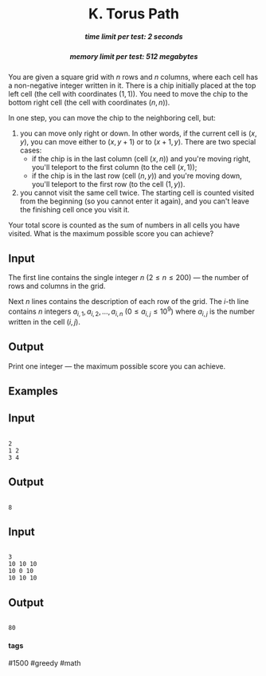 <h1 style='text-align: center;'> K. Torus Path</h1>

<h5 style='text-align: center;'>time limit per test: 2 seconds</h5>
<h5 style='text-align: center;'>memory limit per test: 512 megabytes</h5>

You are given a square grid with $n$ rows and $n$ columns, where each cell has a non-negative integer written in it. There is a chip initially placed at the top left cell (the cell with coordinates $(1, 1)$). You need to move the chip to the bottom right cell (the cell with coordinates $(n, n)$).

In one step, you can move the chip to the neighboring cell, but: 

1. you can move only right or down. In other words, if the current cell is $(x, y)$, you can move either to $(x, y + 1)$ or to $(x + 1, y)$. There are two special cases:
	* if the chip is in the last column (cell $(x, n)$) and you're moving right, you'll teleport to the first column (to the cell $(x, 1)$);
	* if the chip is in the last row (cell $(n, y)$) and you're moving down, you'll teleport to the first row (to the cell $(1, y)$).
2. you cannot visit the same cell twice. The starting cell is counted visited from the beginning (so you cannot enter it again), and you can't leave the finishing cell once you visit it.

Your total score is counted as the sum of numbers in all cells you have visited. What is the maximum possible score you can achieve?

## Input

The first line contains the single integer $n$ ($2 \le n \le 200$) — the number of rows and columns in the grid.

Next $n$ lines contains the description of each row of the grid. The $i$-th line contains $n$ integers $a_{i, 1}, a_{i, 2}, \dots, a_{i, n}$ ($0 \le a_{i, j} \le 10^9$) where $a_{i, j}$ is the number written in the cell $(i, j)$.

## Output

Print one integer — the maximum possible score you can achieve.

## Examples

## Input


```

2
1 2
3 4

```
## Output


```

8

```
## Input


```

3
10 10 10
10 0 10
10 10 10

```
## Output


```

80

```


#### tags 

#1500 #greedy #math 